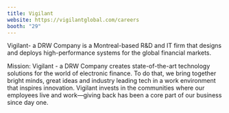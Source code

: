 ```yaml
---
title: Vigilant
website: https://vigilantglobal.com/careers
booth: "29"
---
```


Vigilant- a DRW Company is a Montreal-based R&D and IT firm that designs and
deploys high-performance systems for the global financial markets.

Mission: Vigilant - a DRW Company creates state-of-the-art technology solutions
for the world of electronic finance. To do that, we bring together bright minds,
great ideas and industry leading tech in a work environment that inspires
innovation. Vigilant invests in the communities where our employees live and
work—giving back has been a core part of our business since day one.

